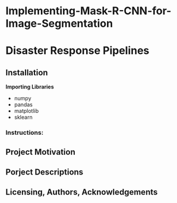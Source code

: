 # Implementing-Mask-R-CNN-for-Image-Segmentation
# Disaster Response Pipelines

## Installation
**Importing Libraries**</br>
* numpy
* pandas
* matplotlib
* sklearn

### Instructions:

## Project Motivation

## Porject Descriptions 


## Licensing, Authors, Acknowledgements
